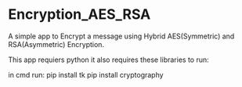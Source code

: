 # Encryption_AES_RSA
A simple app to Encrypt a message using Hybrid AES(Symmetric) and RSA(Asymmetric) Encryption.

This app requiers python it also requires these libraries to run:

in cmd run: 
pip install tk
pip install cryptography 
